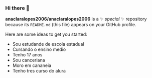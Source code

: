 ### Hi there 👋


**anaclaralopes2006/anaclaralopes2006** is a ✨ _special_ ✨ repository because its `README.md` (this file) appears on your GitHub profile.

Here are some ideas to get you started:

- Sou estudande de escola estadual
- Cursando o ensino medio
- Tenho 17 anos
- Sou canceriana
- Moro em cananeia
- Tenho tres curso do alura
  

